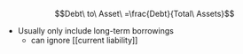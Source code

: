 $$Debt\ to\ Asset\ =\frac{Debt}{Total\ Assets}$$
- Usually only include long-term borrowings
	- can ignore [[current liability]]